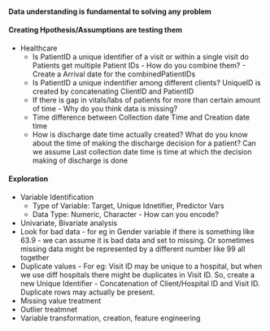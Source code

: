 #### Data understanding is fundamental to solving any problem


#### Creating Hpothesis/Assumptions are testing them
* Healthcare
  * Is PatientID a unique identifier of a visit or within a single visit do Patients get multiple Patient IDs - How do you combine them? - Create a Arrival date for the combinedPatientIDs 
  * Is PatientID a unique indentifier among different clients? UniqueID is created by concatenating ClientID and PatientID
  * If there is gap in vitals/labs of patients for more than certain amount of time - Why do you think data is missing?
  * Time difference between Collection date Time and Creation date time
  * How is discharge date time actually created? What do you know about the time of making the discharge decision for a patient? Can we assume Last collection date time is time at which the decision making of discharge is done
  

#### Exploration
* Variable Identification
  * Type of Variable: Target, Unique Idnetifier, Predictor Vars
  * Data Type: Numeric, Character - How can you encode?
* Univariate, Bivariate analysis
* Look for bad data - for eg in Gender variable if there is something like 63.9 - we can assume it is bad data and set to missing. Or sometimes missing data might be represented by a different number like 99 all together
* Duplicate values - For eg: Visit ID may be unique to a hospital, but when we use diff hospitals there might be duplicates in Visit ID. So, create a new Unique Identifier - Concatenation of Client/Hospital ID and Visit ID. Duplicate rows may actually be present.
* Missing value treatment
* Outlier treatmnet
* Variable transformation, creation, feature engineering





